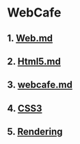 # WebCafe

## 1. [Web.md](./md/web.md)

## 2. [Html5.md](./md/Html5.md)

## 3. [webcafe.md](./md/webcafe.md)

## 4. [CSS3](./md/CSS3.md)

## 5. [Rendering](./md/rendering.md)
